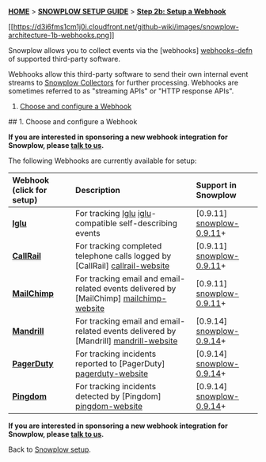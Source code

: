 <a name="top" />

[**HOME**](Home) > [**SNOWPLOW SETUP GUIDE**](Setting-up-Snowplow) > [**Step 2b: Setup a Webhook**](Setting-up-a-webhook)

[[https://d3i6fms1cm1j0i.cloudfront.net/github-wiki/images/snowplow-architecture-1b-webhooks.png]]

Snowplow allows you to collect events via the [webhooks] [webhooks-defn] of supported third-party software.

Webhooks allow this third-party software to send their own internal event streams to [Snowplow Collectors](Setting-up-a-Collector) for further processing. Webhooks are sometimes referred to as "streaming APIs" or "HTTP response APIs".

1. [Choose and configure a Webhook](#choose-configure)

<a name="choose-configure" />
## 1. Choose and configure a Webhook

**If you are interested in sponsoring a new webhook integration for Snowplow, please [talk to us](Talk-to-us).**

The following Webhooks are currently available for setup:

| **Webhook** (click for setup)                  | **Description**                                                                          | **Support in Snowplow**     |
|:-----------------------------------------------|:-----------------------------------------------------------------------------------------|:----------------------------|
| **[Iglu](Iglu-webhook-setup)** | For tracking [Iglu] [iglu]-compatible self-describing events | [0.9.11] [snowplow-0.9.11]+ |
| **[CallRail](CallRail-webhook-setup)**         | For tracking completed telephone calls logged by [CallRail] [callrail-website]           | [0.9.11] [snowplow-0.9.11]+ |
| **[MailChimp](MailChimp-webhook-setup)**       | For tracking email and email-related events delivered by [MailChimp] [mailchimp-website] | [0.9.11] [snowplow-0.9.11]+ |
| **[Mandrill](Mandrill-webhook-setup)**       | For tracking email and email-related events delivered by [Mandrill] [mandrill-website] | [0.9.14] [snowplow-0.9.14]+ |
| **[PagerDuty](PagerDuty-webhook-setup)**       | For tracking incidents reported to [PagerDuty] [pagerduty-website] | [0.9.14] [snowplow-0.9.14]+ |
| **[Pingdom](Pingdom-webhook-setup)**       | For tracking incidents detected by [Pingdom] [pingdom-website] | [0.9.14] [snowplow-0.9.14]+ |

**If you are interested in sponsoring a new webhook integration for Snowplow, please [talk to us](Talk-to-us).**

Back to [Snowplow setup](Setting-up-Snowplow).

[webhooks-defn]: http://en.wikipedia.org/wiki/Webhook

[iglu]: https://github.com/snowplow/iglu	
[callrail-website]: http://www.callrail.com/
[mailchimp-website]: http://mailchimp.com/
[mandrill-website]: https://mandrill.com/
[pagerduty-website]: http://www.pagerduty.com/
[pingdom-website]: https://www.pingdom.com/

[snowplow-0.9.11]: https://github.com/snowplow/snowplow/releases/tag/0.9.11
[snowplow-0.9.14]: https://github.com/snowplow/snowplow/releases/tag/0.9.14
